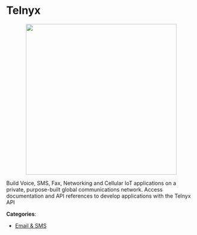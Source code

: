 # Telnyx
<p align="center">
    <img width="400" src="https://raw.githubusercontent.com/apis-list/apis-list/apis/telnyx/logo_256x256.png" />
</p>

Build Voice, SMS, Fax, Networking and Cellular IoT applications on a private, purpose-built global communications network. Access documentation and API references to develop applications with the Telnyx API



**Categories**:
- [Email & SMS](https://github.com/apis-list/apis-list#email-and-sms)




